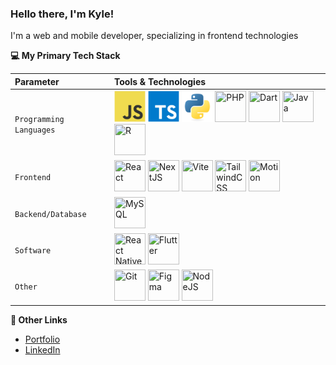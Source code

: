 
### Hello there, I'm Kyle!

I'm a web and mobile developer, specializing in frontend technologies

**💻 My Primary Tech Stack**


| Parameter | Tools & Technologies     
| :-------- | :------- 
| `Programming Languages` | <img src="https://raw.githubusercontent.com/devicons/devicon/master/icons/javascript/javascript-original.svg" width="50" height="50" title="JavaScipt"/> <img src="https://raw.githubusercontent.com/devicons/devicon/master/icons/typescript/typescript-original.svg" width="50" height="50" title="TypeScript"/> <img src="https://raw.githubusercontent.com/devicons/devicon/master/icons/python/python-original.svg" width="50" height="50" title="Python"/> <img src="https://cdn.jsdelivr.net/gh/devicons/devicon@latest/icons/php/php-original.svg" width="50" height="50" title="PHP"/> <img src="https://cdn.jsdelivr.net/gh/devicons/devicon@latest/icons/dart/dart-original.svg" width="50" height="50" title="Dart"/> <img src="https://cdn.jsdelivr.net/gh/devicons/devicon@latest/icons/java/java-original.svg" width="50" height="50" title="Java"/> <img src="https://cdn.jsdelivr.net/gh/devicons/devicon@latest/icons/r/r-original.svg" width="50" height="50" title="R"/>
| `Frontend` | <img src="https://cdn.jsdelivr.net/gh/devicons/devicon@latest/icons/react/react-original.svg" width="50" height="50" title="React"/> <img src="https://cdn.jsdelivr.net/gh/devicons/devicon@latest/icons/nextjs/nextjs-original.svg" width="50" height="50" title="NextJS"/> <img src="https://cdn.jsdelivr.net/gh/devicons/devicon@latest/icons/vitejs/vitejs-original.svg" width="50" height="50" title="Vite"/> <img src="https://cdn.jsdelivr.net/gh/devicons/devicon@latest/icons/tailwindcss/tailwindcss-original.svg" width="50" height="50" title="TailwindCSS"/> <img src="https://cdn.jsdelivr.net/gh/devicons/devicon@latest/icons/framermotion/framermotion-original.svg" width="50" height="50" title="Motion"/> 
| `Backend/Database` | <img src="https://cdn.jsdelivr.net/gh/devicons/devicon@latest/icons/mysql/mysql-original-wordmark.svg" width="50" height="50" title="MySQL"/>
| `Software` | <img src="https://cdn.jsdelivr.net/gh/devicons/devicon@latest/icons/react/react-original-wordmark.svg" width="50" height="50" title="React Native"/> <img src="https://cdn.jsdelivr.net/gh/devicons/devicon@latest/icons/flutter/flutter-original.svg" width="50" height="50" title="Flutter"/>
| `Other` | <img src="https://cdn.jsdelivr.net/gh/devicons/devicon@latest/icons/git/git-original.svg" width="50" height="50" title="Git"/> <img src="https://cdn.jsdelivr.net/gh/devicons/devicon@latest/icons/figma/figma-original.svg" width="50" height="50" title="Figma"/> <img src="https://cdn.jsdelivr.net/gh/devicons/devicon@latest/icons/nodejs/nodejs-original.svg" width="50" height="50" title="NodeJS" />

**🔗 Other Links**
- [Portfolio](https://kyledellatan.me/)
- [ LinkedIn](https://www.linkedin.com/in/kyledellatan/)
          